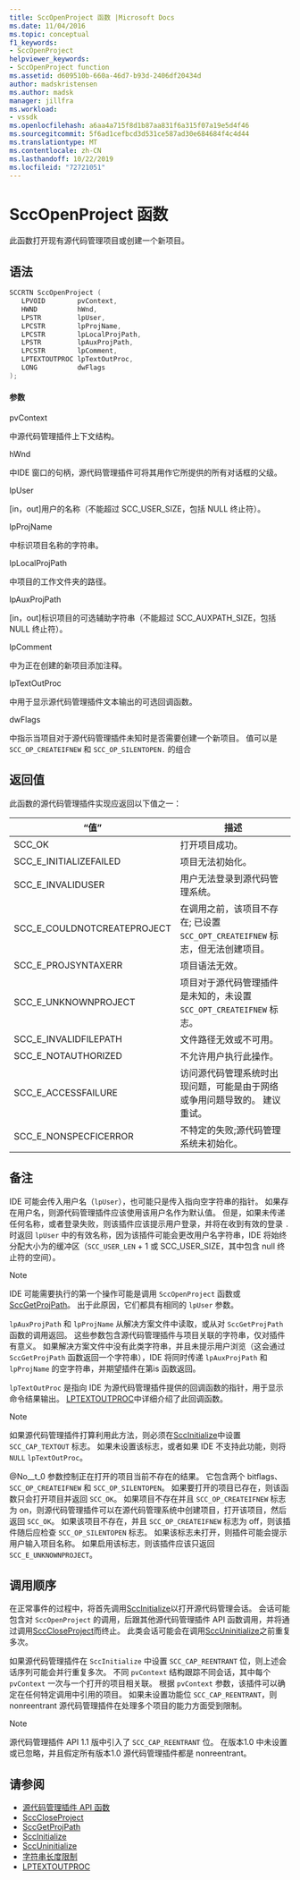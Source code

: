 ```yaml
---
title: SccOpenProject 函数 |Microsoft Docs
ms.date: 11/04/2016
ms.topic: conceptual
f1_keywords:
- SccOpenProject
helpviewer_keywords:
- SccOpenProject function
ms.assetid: d609510b-660a-46d7-b93d-2406df20434d
author: madskristensen
ms.author: madsk
manager: jillfra
ms.workload:
- vssdk
ms.openlocfilehash: a6aa4a715f8d1b87aa831f6a315f07a19e5d4f46
ms.sourcegitcommit: 5f6ad1cefbcd3d531ce587ad30e684684f4c4d44
ms.translationtype: MT
ms.contentlocale: zh-CN
ms.lasthandoff: 10/22/2019
ms.locfileid: "72721051"
---
```

# <a name="sccopenproject-function"></a>SccOpenProject 函数
此函数打开现有源代码管理项目或创建一个新项目。

## <a name="syntax"></a>语法

```cpp
SCCRTN SccOpenProject (
   LPVOID        pvContext,
   HWND          hWnd,
   LPSTR         lpUser,
   LPCSTR        lpProjName,
   LPCSTR        lpLocalProjPath,
   LPSTR         lpAuxProjPath,
   LPCSTR        lpComment,
   LPTEXTOUTPROC lpTextOutProc,
   LONG          dwFlags
);
```

#### <a name="parameters"></a>参数
 pvContext

中源代码管理插件上下文结构。

 hWnd

中IDE 窗口的句柄，源代码管理插件可将其用作它所提供的所有对话框的父级。

 lpUser

[in，out]用户的名称（不能超过 SCC_USER_SIZE，包括 NULL 终止符）。

 lpProjName

中标识项目名称的字符串。

 lpLocalProjPath

中项目的工作文件夹的路径。

 lpAuxProjPath

[in，out]标识项目的可选辅助字符串（不能超过 SCC_AUXPATH_SIZE，包括 NULL 终止符）。

 lpComment

中为正在创建的新项目添加注释。

 lpTextOutProc

中用于显示源代码管理插件文本输出的可选回调函数。

 dwFlags

中指示当项目对于源代码管理插件未知时是否需要创建一个新项目。 值可以是 `SCC_OP_CREATEIFNEW` 和 `SCC_OP_SILENTOPEN.` 的组合

## <a name="return-value"></a>返回值
 此函数的源代码管理插件实现应返回以下值之一：

|“值”|描述|
|-----------|-----------------|
|SCC_OK|打开项目成功。|
|SCC_E_INITIALIZEFAILED|项目无法初始化。|
|SCC_E_INVALIDUSER|用户无法登录到源代码管理系统。|
|SCC_E_COULDNOTCREATEPROJECT|在调用之前，该项目不存在; 已设置 `SCC_OPT_CREATEIFNEW` 标志，但无法创建项目。|
|SCC_E_PROJSYNTAXERR|项目语法无效。|
|SCC_E_UNKNOWNPROJECT|项目对于源代码管理插件是未知的，未设置 `SCC_OPT_CREATEIFNEW` 标志。|
|SCC_E_INVALIDFILEPATH|文件路径无效或不可用。|
|SCC_E_NOTAUTHORIZED|不允许用户执行此操作。|
|SCC_E_ACCESSFAILURE|访问源代码管理系统时出现问题，可能是由于网络或争用问题导致的。 建议重试。|
|SCC_E_NONSPECFICERROR|不特定的失败;源代码管理系统未初始化。|

## <a name="remarks"></a>备注
 IDE 可能会传入用户名（`lpUser`），也可能只是传入指向空字符串的指针。 如果存在用户名，则源代码管理插件应该使用该用户名作为默认值。 但是，如果未传递任何名称，或者登录失败，则该插件应该提示用户登录，并将在收到有效的登录 `.` 时返回 `lpUser` 中的有效名称，因为该插件可能会更改用户名字符串，IDE 将始终分配大小为的缓冲区（`SCC_USER_LEN` + 1 或 SCC_USER_SIZE，其中包含 null 终止符的空间）。

> [!NOTE]
> IDE 可能需要执行的第一个操作可能是调用 `SccOpenProject` 函数或[SccGetProjPath](../extensibility/sccgetprojpath-function.md)。 出于此原因，它们都具有相同的 `lpUser` 参数。

 `lpAuxProjPath` 和 `lpProjName` 从解决方案文件中读取，或从对 `SccGetProjPath` 函数的调用返回。 这些参数包含源代码管理插件与项目关联的字符串，仅对插件有意义。 如果解决方案文件中没有此类字符串，并且未提示用户浏览（这会通过 `SccGetProjPath` 函数返回一个字符串），IDE 将同时传递 `lpAuxProjPath` 和 `lpProjName` 的空字符串，并期望插件在第is 函数返回。

 `lpTextOutProc` 是指向 IDE 为源代码管理插件提供的回调函数的指针，用于显示命令结果输出。 [LPTEXTOUTPROC](../extensibility/lptextoutproc.md)中详细介绍了此回调函数。

> [!NOTE]
> 如果源代码管理插件打算利用此方法，则必须在[SccInitialize](../extensibility/sccinitialize-function.md)中设置 `SCC_CAP_TEXTOUT` 标志。 如果未设置该标志，或者如果 IDE 不支持此功能，则将 `NULL` `lpTextOutProc`。

 @No__t_0 参数控制正在打开的项目当前不存在的结果。 它包含两个 bitflags、`SCC_OP_CREATEIFNEW` 和 `SCC_OP_SILENTOPEN`。 如果要打开的项目已存在，则该函数只会打开项目并返回 `SCC_OK`。 如果项目不存在并且 `SCC_OP_CREATEIFNEW` 标志为 on，则源代码管理插件可以在源代码管理系统中创建项目，打开该项目，然后返回 `SCC_OK`。 如果该项目不存在，并且 `SCC_OP_CREATEIFNEW` 标志为 off，则该插件随后应检查 `SCC_OP_SILENTOPEN` 标志。 如果该标志未打开，则插件可能会提示用户输入项目名称。 如果启用该标志，则该插件应该只返回 `SCC_E_UNKNOWNPROJECT`。

## <a name="calling-order"></a>调用顺序
 在正常事件的过程中，将首先调用[SccInitialize](../extensibility/sccinitialize-function.md)以打开源代码管理会话。 会话可能包含对 `SccOpenProject` 的调用，后跟其他源代码管理插件 API 函数调用，并将通过调用[SccCloseProject](../extensibility/scccloseproject-function.md)而终止。 此类会话可能会在调用[SccUninitialize](../extensibility/sccuninitialize-function.md)之前重复多次。

 如果源代码管理插件在 `SccInitialize` 中设置 `SCC_CAP_REENTRANT` 位，则上述会话序列可能会并行重复多次。 不同 `pvContext` 结构跟踪不同会话，其中每个 `pvContext` 一次与一个打开的项目相关联。 根据 `pvContext` 参数，该插件可以确定在任何特定调用中引用的项目。 如果未设置功能位 `SCC_CAP_REENTRANT`，则 nonreentrant 源代码管理插件在处理多个项目的能力方面受到限制。

> [!NOTE]
> 源代码管理插件 API 1.1 版中引入了 `SCC_CAP_REENTRANT` 位。 在版本1.0 中未设置或已忽略，并且假定所有版本1.0 源代码管理插件都是 nonreentrant。

## <a name="see-also"></a>请参阅
- [源代码管理插件 API 函数](../extensibility/source-control-plug-in-api-functions.md)
- [SccCloseProject](../extensibility/scccloseproject-function.md)
- [SccGetProjPath](../extensibility/sccgetprojpath-function.md)
- [SccInitialize](../extensibility/sccinitialize-function.md)
- [SccUninitialize](../extensibility/sccuninitialize-function.md)
- [字符串长度限制](../extensibility/restrictions-on-string-lengths.md)
- [LPTEXTOUTPROC](../extensibility/lptextoutproc.md)